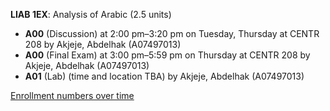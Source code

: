 **LIAB 1EX**: Analysis of Arabic (2.5 units)

- **A00** (Discussion) at 2:00 pm–3:20 pm on Tuesday, Thursday at CENTR 208 by Akjeje, Abdelhak (A07497013)
- **A00** (Final Exam) at 3:00 pm–5:59 pm on Thursday at CENTR 208 by Akjeje, Abdelhak (A07497013)
- **A01** (Lab) (time and location TBA) by Akjeje, Abdelhak (A07497013)

[Enrollment numbers over time](./LIAB1EX.tsv)
